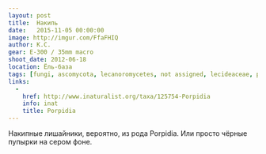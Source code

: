 ```yaml
---
layout: post
title:  Накипь
date:   2015-11-05 00:00:00
image: http://imgur.com/FfaFHIQ
author: К.С.
gear: E-300 / 35mm macro
shoot_date: 2012-06-18
location: Ёль-база
tags: [fungi, ascomycota, lecanoromycetes, not assigned, lecideaceae, porpidia]
links:
  -
    href: http://www.inaturalist.org/taxa/125754-Porpidia
    info: inat
    title: Porpidia
---
```


Накипные лишайники, вероятно, из рода Porpidia. Или просто чёрные пупырки на сером фоне.
